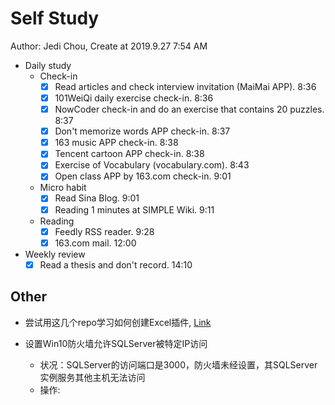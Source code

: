 # Self Study

Author: Jedi Chou, Create at 2019.9.27 7:54 AM

* Daily study
  * Check-in
    -[x] Read articles and check interview invitation (MaiMai APP). 8:36
    -[x] 101WeiQi daily exercise check-in. 8:36
    -[x] NowCoder check-in and do an exercise that contains 20 puzzles. 8:37
    -[x] Don't memorize words APP check-in. 8:37
    -[x] 163 music APP check-in. 8:38
    -[x] Tencent cartoon APP check-in. 8:38
    -[x] Exercise of Vocabulary (vocabulary.com). 8:43
    -[x] Open class APP by 163.com check-in. 9:01

  * Micro habit
    -[x] Read Sina Blog. 9:01
    -[x] Reading 1 minutes at SIMPLE Wiki. 9:11

  * Reading
    -[x] Feedly RSS reader. 9:28
    -[x] 163.com mail. 12:00

* Weekly review
  -[x] Read a thesis and don't record. 14:10

## Other

* 尝试用这几个repo学习如何创建Excel插件, [Link](https://github.com/search?l=C%23&q=Excel%E6%8F%92%E4%BB%B6&type=Repositories)

* 设置Win10防火墙允许SQLServer被特定IP访问
  * 状况：SQLServer的访问端口是3000，防火墙未经设置，其SQLServer实例服务其他主机无法访问
  * 操作: 
